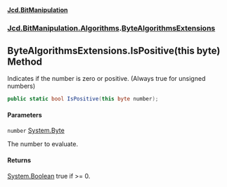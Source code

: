 #### [Jcd.BitManipulation](index.md 'index')

### [Jcd.BitManipulation.Algorithms](Jcd.BitManipulation.Algorithms.md 'Jcd.BitManipulation.Algorithms').[ByteAlgorithmsExtensions](Jcd.BitManipulation.Algorithms.ByteAlgorithmsExtensions.md 'Jcd.BitManipulation.Algorithms.ByteAlgorithmsExtensions')

## ByteAlgorithmsExtensions.IsPositive(this byte) Method

Indicates if the number is zero or positive. (Always true for unsigned numbers)

```csharp
public static bool IsPositive(this byte number);
```

#### Parameters

<a name='Jcd.BitManipulation.Algorithms.ByteAlgorithmsExtensions.IsPositive(thisbyte).number'></a>

`number` [System.Byte](https://docs.microsoft.com/en-us/dotnet/api/System.Byte 'System.Byte')

The number to evaluate.

#### Returns

[System.Boolean](https://docs.microsoft.com/en-us/dotnet/api/System.Boolean 'System.Boolean')
true if >= 0.